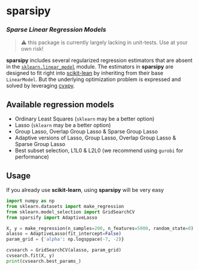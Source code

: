 
sparsipy
========

### *Sparse Linear Regression Models*

> :warning: this package is currently largely lacking in unit-tests.
> Use at your own risk!

**sparsipy**  includes several regularized regression estimators that are absent in the
[`sklearn.linear_model`](https://scikit-learn.org/stable/modules/classes.html#module-sklearn.linear_model)
module. The estimators in **sparsipy** are designed to fit right into
[scikit-lean](https://scikit-learn.org/stable/index.html) by inheriting from their base
`LinearModel`. But the underlying optimization problem is expressed and solved by
leveraging [cvxpy](https://www.cvxpy.org/). 


Available regression models
---------------------------
- Ordinary Least Squares (`sklearn` may be a better option)
- Lasso (`sklearn` may be a better option)
- Group Lasso, Overlap Group Lasso & Sparse Group Lasso
- Adaptive versions of Lasso, Group Lasso, Overlap Group Lasso & Sparse Group Lasso
- Best subset selection, L1L0 & L2L0 (we recommend using `gurobi` for performance)

Usage
-----
If you already use **scikit-learn**, using **sparsipy** will be very easy
```python
import numpy as np
from sklearn.datasets import make_regression
from sklearn.model_selection import GridSearchCV
from sparsify import AdaptiveLasso

X, y = make_regression(n_samples=200, n_features=5000, random_state=0)
alasso = AdaptiveLasso(fit_intercept=False)
param_grid = {'alpha': np.logsppace(-7, -2)}

cvsearch = GridSearchCV(alasso, param_grid)
cvsearch.fit(X, y)
print(cvsearch.best_params_)
```
